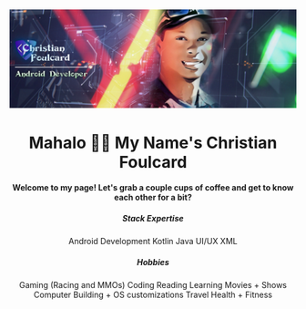 ![Banner](https://github.com/Cfoulcard/Cfoulcard/blob/main/githubbanner.png)
--
<h1 align="center">Mahalo 👋🏽 My Name's Christian Foulcard</h1>
<h4 align="center">Welcome to my page! Let's grab a couple cups of coffee and get to know each other for a bit? </h4>

<h5 align="center">Stack Expertise</h5>
<p align="center">Android Development
Kotlin
Java
UI/UX
XML</p>

<h5 align="center">Hobbies</h5>
<p align="center">Gaming (Racing and MMOs)
Coding
Reading
Learning
Movies + Shows
Computer Building + OS customizations
Travel
Health + Fitness</p>

<!---
Cfoulcard/Cfoulcard is a ✨ special ✨ repository because its `README.md` (this file) appears on your GitHub profile.
You can click the Preview link to take a look at your changes.
--->
